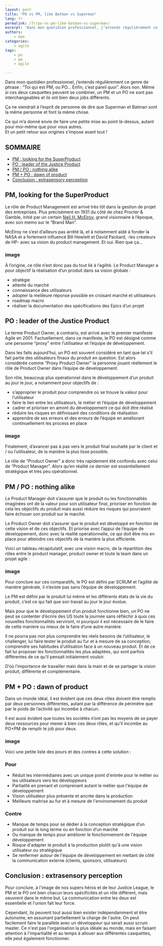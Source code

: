 ```yaml
---
layout: post
title: "PO vs PM, like Batman vs Superman"
lang: fr
permalink: /fr/po-vs-pm-like-batman-vs-superman/
excerpt: 'Dans mon quotidien professionnel, j’entends régulièrement ce genre de phrase : "Toi qui est PM, ou PO… Enfin, c’est pareil quoi". Alors non. Même si ces deux casquettes peuvent se combiner, un PM et un PO ne sont pas interchangeables et ils ont bien deux jobs différents.'
authors:
    - mae
categories:
    - agile
tags:
    - po
    - pm
    - agile

---
```


Dans mon quotidien professionnel, j’entends régulièrement ce genre de phrase : “Toi qui est PM, ou PO… Enfin, c’est pareil quoi”. Alors non. Même si ces deux casquettes peuvent se combiner, un PM et un PO ne sont pas interchangeables et ils ont bien deux jobs différents.

Ça ne viendrait à l’esprit de personne de dire que Superman et Batman sont la même personne et font la même chose.

Ce qui m’a donné envie de faire une petite mise au point là-dessus, autant pour moi-même que pour vous autres.  
Et un petit retour aux origines s’impose avant tout !

 
## SOMMAIRE

- [PM : looking for the SuperProduct](#pm-looking-for-the-superproduct)
- [PO : leader of the Justice Product](#po-leader-of-the-justice-product)
- [PM / PO : nothing alike](#pm-po-nothing-alike)
- [PM + PO : dawn of product](#pm-po-dawn-of-product)
- [Conclusion : extrasensory perception](#conclusion-extrasensory-perception)
  
## PM, looking for the SuperProduct

Le rôle de Product Management est arrivé très tôt dans la gestion de projet des entreprises. Plus précisément en 1931 du côté de chez Procter & Gamble, initié par un certain [Neil H. McElroy](https://www.mindtheproduct.com/2015/10/history-evolution-product-management/), grand visionnaire à l’époque, avec son memo sur le “Brand Man”.

McElroy ne s’est d’ailleurs pas arrêté là, et à notamment aidé à fonder la NASA et a fortement influencé Bill Hewlett et David Packard, -les créateurs de HP- avec sa vision du product management. Et oui. Rien que ça…

### image

À l’origine, ce rôle n’est donc pas du tout lié à l’agilité. Le Product Manager a pour objectif la réalisation d’un produit dans sa vision globale :

- stratégie
- attente du marché
- connaissance des utilisateurs
- adopter la meilleure réponse possible en croisant marché et utilisateurs
- roadmap macro
- réaliser la documentation des spécifications des Epics d’un projet


## PO : leader of the Justice Product

Le terme Product Owner, à contrario, est arrivé avec le premier manifeste Agile en 2001. Factuellement, dans ce manifeste, le PO est désigné comme une personne “proxy” entre l’utilisateur et l’équipe de développement.

Dans les faits aujourd’hui, un PO est souvent considéré en tant que tel s’il fait partie des utilisateurs finaux du produit en question. Est alors considérée comme “Proxy Product Owner” la personne jouant réellement le rôle de Product Owner dans l’équipe de développement.

Son rôle, beaucoup plus opérationnel dans le développement d’un produit au jour le jour, a notamment pour objectifs de :

-   s’approprier le produit pour comprendre où se trouve la valeur pour l’utilisateur
-   faire le lien entre les utilisateurs, le métier et l’équipe de développement
-   cadrer et prioriser en amont du développement ce qui doit être réalisé
-   réduire les risques en définissant des conditions de réalisation
-   apprendre de ses erreurs et des erreurs de l’équipe en améliorant continuellement les process en place

### image

Finalement, d’avancer pas à pas vers le produit final souhaité par le client et / ou l’utilisateur, de la manière la plus lisse possible.

Le rôle de “Product Owner” a donc très rapidement été confondu avec celui de “Product Manager”. Alors qu’en réalité ce dernier est essentiellement stratégique et très peu opérationnel.

## PM / PO : nothing alike

Le Product Manager doit s’assurer que le produit ou les fonctionnalités imaginées ont de la valeur pour son utilisateur final, prioriser en fonction de cela les objectifs du produit mais aussi réduire les risques qui pourraient faire échouer son produit sur le marché.

Le Product Owner doit s’assurer que le produit est développé en fonction de cette vision et de ces objectifs. Et priorise avec l’appui de l’équipe de développement, donc avec la réalité opérationnelle, ce qui doit être mis en place pour atteindre ces objectifs de la manière la plus efficiente.

Voici un tableau récapitulatif, avec une vision macro, de la répartition des rôles entre le product manager, product owner et toute la team dans un projet agile :

### image

Pour conclure sur ces comparatifs, le PO est défini par SCRUM et l’agilité de manière générale, il n’existe pas sans l’équipe de développement.

Le PM est défini par le produit lui même et les différents états de la vie du produit, c’est ce qui fait que son travail au jour le jour évolue.

Mais pour que le développement d’un produit fonctionne bien, un PO ne peut se contenter d’écrire des US toute la journée sans réfléchir à quoi ces nouvelles fonctionnalités serviront, ni pourquoi il est nécessaire de le faire de cette manière ou mieux de le faire d’une autre manière.

Il ne pourra pas non plus comprendre les réels besoins de l’utilisateur, le challenger, lui faire tester le produit au fur et à mesure de sa conception, comprendre ses habitudes d’utilisation face à un nouveau produit. Et de ce fait lui proposer les fonctionnalités les plus adaptées, qui sont parfois différentes de ce qu’il pensait initialement vouloir.

D’où l’importance de travailler main dans la main et de se partager la vision produit, différente et complémentaire.

## PM + PO : dawn of product

Dans un monde idéal, il est évident que ces deux rôles doivent être remplis par deux personnes différentes, autant par la différence de périmètre que par le poids de l’activité qui incombe à chacun.

Il est aussi évident que toutes les sociétés n’ont pas les moyens de se payer deux ressources pour mener à bien ces deux rôles, et qu’il incombe au PO+PM de remplir le job pour deux.

### image

Voici une petite liste des pours et des contres à cette solution : 

### Pour
- Réduit les intermédiaires avec un unique point d'entrée pour le métier ou les utilisateurs vers les développeurs
- Partialité en prenant et comprenant autant le métier que l'équipe de développement
- Vision utilisateur plus présente et ancrée dans la production
- Meilleure maitrise au fur et à mesure de l'environnement du produit

### Contre
- Manque de temps pour se dédier à la conception stratégique d’un produit sur le long terme ou en fonction d’un marché
- Ou manque de temps pour améliorer le fonctionnement de l'équipe développement
- Risque d'adapter le produit à la production plutôt qu'à une vision utilisateur ou stratégique
- Se renfermer autour de l'équipe de développement en mettant de côté la communication externe (clients, sponsors, utilisateurs)

## Conclusion : extrasensory perception

Pour conclure, à l'image de nos supers héros et de leur Justice League, le PM et le PO ont bien chacun leurs spécificités et un rôle différent, mais oeuvrent dans le même but. 
La communication entre les deux est essentielle et l'union fait leur force.

Cependant, ils peuvent tout aussi bien exister indépendamment et être autonome, en assumant partiellement la charge de l'autre. 
On peut facilement faire le parallèle avec un développeur qui serait aussi scrum master. Ce n'est pas l'organisation la plus idéale au monde, mais en faisant attention à l'impartialité et au temps à allouer aux différentes casquettes, elle peut également fonctionner.
